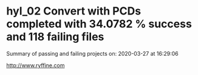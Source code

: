 # hyl_02 Convert with PCDs completed with 34.0782 % success and 118 failing files

Summary of passing and failing projects on: 2020-03-27 at 16:29:06

http://www.ryffine.com
